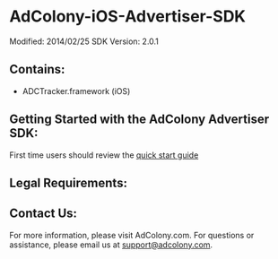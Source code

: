 AdColony-iOS-Advertiser-SDK
===========================
Modified: 2014/02/25
SDK Version: 2.0.1

Contains:
----------------------------------
* ADCTracker.framework (iOS)

Getting Started with the AdColony Advertiser SDK:
----------------------------------
First time users should review the [quick start guide](https://github.com/AdColony/AdColony-iOS-Advertiser-SDK/wiki)

Legal Requirements:
----------------------------------

Contact Us:
----------------------------------
For more information, please visit AdColony.com. For questions or assistance, please email us at support@adcolony.com.